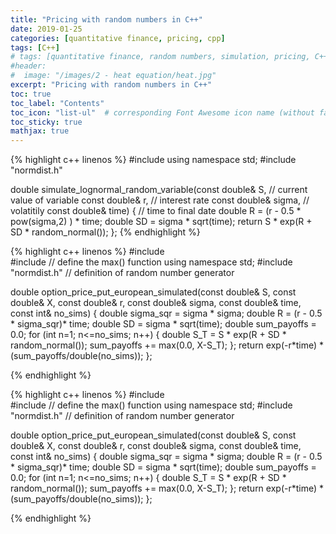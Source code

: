 ```yaml
---
title: "Pricing with random numbers in C++"
date: 2019-01-25
categories: [quantitative finance, pricing, cpp]
tags: [C++]
# tags: [quantitative finance, random numbers, simulation, pricing, C++, cpp]
#header:
#  image: "/images/2 - heat equation/heat.jpg"
excerpt: "Pricing with random numbers in C++"
toc: true
toc_label: "Contents"
toc_icon: "list-ul"  # corresponding Font Awesome icon name (without fa prefix
toc_sticky: true
mathjax: true
---
```




{% highlight c++ linenos %}
#include <cmath>
using namespace std;
#include "normdist.h"

double simulate_lognormal_random_variable(const double& S,  // current value of variable
					  const double& r,  // interest rate
					  const double& sigma,  // volatitily
					  const double& time) {  // time to final date
   double R = (r - 0.5 * pow(sigma,2) ) * time;
   double SD = sigma * sqrt(time);
   return S * exp(R + SD * random_normal());
};
{% endhighlight %}



{% highlight c++ linenos %}
#include <cmath>  
#include <algorithm>     // define the max() function
using namespace std;
#include "normdist.h"   // definition of random number generator

double option_price_put_european_simulated(const double& S,
					   const double& X,
					   const double& r,
					   const double& sigma,
					   const double& time,
					   const int& no_sims) {
    double sigma_sqr = sigma * sigma;
    double R = (r - 0.5 * sigma_sqr)* time;
    double SD = sigma * sqrt(time);
    double sum_payoffs = 0.0;
    for (int n=1; n<=no_sims; n++) {
	double S_T = S * exp(R + SD * random_normal());
	sum_payoffs += max(0.0, X-S_T);
    };
    return exp(-r*time) * (sum_payoffs/double(no_sims));
};

{% endhighlight %}



{% highlight c++ linenos %}
#include <cmath>  
#include <algorithm>     // define the max() function
using namespace std;
#include "normdist.h"   // definition of random number generator

double option_price_put_european_simulated(const double& S,
					   const double& X,
					   const double& r,
					   const double& sigma,
					   const double& time,
					   const int& no_sims) {
    double sigma_sqr = sigma * sigma;
    double R = (r - 0.5 * sigma_sqr)* time;
    double SD = sigma * sqrt(time);
    double sum_payoffs = 0.0;
    for (int n=1; n<=no_sims; n++) {
	double S_T = S * exp(R + SD * random_normal());
	sum_payoffs += max(0.0, X-S_T);
    };
    return exp(-r*time) * (sum_payoffs/double(no_sims));
};

{% endhighlight %}
